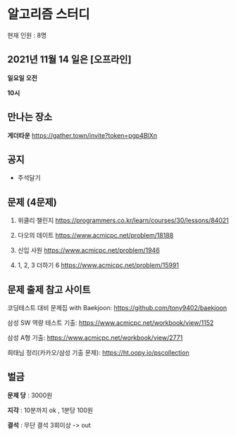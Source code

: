 # 알고리즘 스터디

현재 인원 : 8명

 

## 2021년 11월 14 일은 [오프라인]

__일요일 오전__

__10시__


## 만나는 장소

__게더타운__
https://gather.town/invite?token=pgp4BlXn

## 공지

- 주석달기


## 문제 (4문제)

1. 위클리 챌린지
https://programmers.co.kr/learn/courses/30/lessons/84021

2. 다오의 데이트
https://www.acmicpc.net/problem/18188

3. 신입 사원
https://www.acmicpc.net/problem/1946

4. 1, 2, 3 더하기 6
https://www.acmicpc.net/problem/15991

## 문제 출제 참고 사이트 
코딩테스트 대비 문제집 with Baekjoon: https://github.com/tony9402/baekjoon

삼성 SW 역량 테스트 기출: https://www.acmicpc.net/workbook/view/1152

삼성 A형 기출: https://www.acmicpc.net/workbook/view/2771

희태님 정리(카카오/삼성 기출 문제): https://ht.oopy.io/pscollection

## 벌금

__문제 당__ : 3000원

__지각__ :  10분까지 ok , 1분당 100원

__결석__ : 무단 결석 3회이상  -> out
